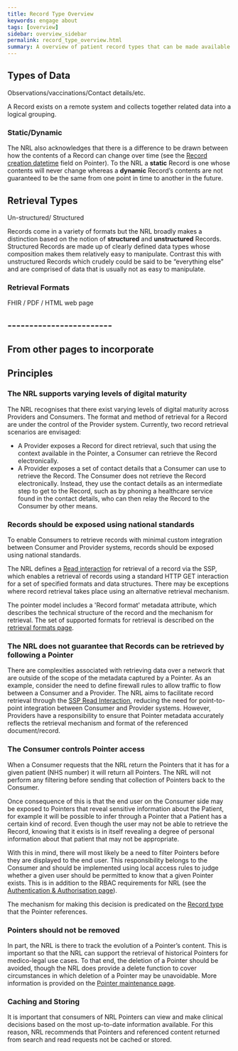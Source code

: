 ```yaml
---
title: Record Type Overview
keywords: engage about
tags: [overview]
sidebar: overview_sidebar
permalink: record_type_overview.html
summary: A overview of patient record types that can be made available via NRL
---
```


## Types of Data

Observations/vaccinations/Contact details/etc.

A Record exists on a remote system and collects together related data into a logical grouping. 

### Static/Dynamic

The NRL also acknowledges that there is a difference to be drawn between how the contents of a Record can change over time (see the [Record creation datetime](overview_data_model.html#data-model) field on Pointer). To the NRL a **static** Record is one whose contents will never change whereas a **dynamic** Record’s contents are not guaranteed to be the same from one point in time to another in the future.


## Retrieval Types

Un-structured/ Structured

Records come in a variety of formats but the NRL broadly makes a distinction based on the notion of **structured** and **unstructured** Records. Structured Records are made up of clearly defined data types whose composition makes them relatively easy to manipulate. Contrast this with unstructured Records which crudely could be said to be “everything else” and are comprised of data that is usually not as easy to manipulate.


### Retrieval Formats

FHIR / PDF / HTML web page



## ------------------------

## From other pages to incorporate

## Principles

### The NRL supports varying levels of digital maturity

The NRL recognises that there exist varying levels of digital maturity across Providers and Consumers. The format and method of retrieval for a Record are under the control of the Provider system. Currently, two record retrieval scenarios are envisaged:

- A Provider exposes a Record for direct retrieval, such that using the context available in the Pointer, a Consumer can retrieve the Record electronically. 
- A Provider exposes a set of contact details that a Consumer can use to retrieve the Record. The Consumer does not retrieve the Record electronically. Instead, they use the contact details as an intermediate step to get to the Record, such as by phoning a healthcare service found in the contact details, who can then relay the Record to the Consumer by other means.

### Records should be exposed using national standards

To enable Consumers to retrieve records with minimal custom integration between Consumer and Provider systems, records should be exposed using national standards. 

The NRL defines a [Read interaction](retrieval_interaction_read.html) for retrieval of a record via the SSP, which enables a retrieval of records using a standard HTTP GET interaction for a set of specified formats and data structures. There may be exceptions where record retrieval takes place using an alternative retrieval mechanism. 

The pointer model includes a 'Record format' metadata attribute, which describes the technical structure of the record and the mechanism for retrieval. The set of supported formats for retrieval is described on the [retrieval formats page](retrieval_formats.html).

### The NRL does not guarantee that Records can be retrieved by following a Pointer

There are complexities associated with retrieving data over a network that are outside of the scope of the metadata captured by a Pointer. As an example, consider the need to define firewall rules to allow traffic to flow between a Consumer and a Provider. The NRL aims to facilitate record retrieval through the [SSP Read Interaction](retrieval_interaction_read.html), reducing the need for point-to-point integration between Consumer and Provider systems. However, Providers have a responsibility to ensure that Pointer metadata accurately reflects the retrieval mechanism and format of the referenced document/record.

### The Consumer controls Pointer access

When a Consumer requests that the NRL return the Pointers that it has for a given patient (NHS number) it will return all Pointers. The NRL will not perform any filtering before sending that collection of Pointers back to the Consumer. 

Once consequence of this is that the end user on the Consumer side may be exposed to Pointers that reveal sensitive information about the Patient, for example it will be possible to infer through a Pointer that a Patient has a certain kind of record. Even though the user may not be able to retrieve the Record, knowing that it exists is in itself revealing a degree of personal information about that patient that may not be appropriate.

With this in mind, there will most likely be a need to filter Pointers before they are displayed to the end user. This responsibility belongs to the Consumer and should be implemented using local access rules to judge whether a given user should be permitted to know that a given Pointer exists. This is in addition to the RBAC requirements for NRL (see the [Authentication & Authorisation page](integration_authentication_authorisation.html)).

The mechanism for making this decision is predicated on the [Record type](overview_data_model.html#data-model) that the Pointer references.

### Pointers should not be removed

In part, the NRL is there to track the evolution of a Pointer’s content. This is important so that the NRL can support the retrieval 
of historical Pointers for medico-legal use cases. To that end, the deletion of a Pointer should be avoided, 
though the NRL does provide a delete function to cover circumstances in which deletion of a Pointer may be unavoidable. 
More information is provided on the [Pointer maintenance page](pointer_maintenance.html).

### Caching and Storing

It is important that consumers of NRL Pointers can view and make clinical decisions based on the most up-to-date information available. For this reason, NRL recommends that Pointers and referenced content returned from search and read requests not be cached or stored.
